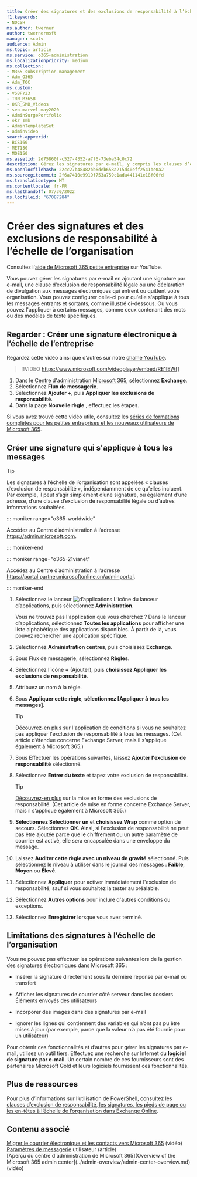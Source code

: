 ```yaml
---
title: Créer des signatures et des exclusions de responsabilité à l’échelle de l’organisation
f1.keywords:
- NOCSH
ms.author: twerner
author: twernermsft
manager: scotv
audience: Admin
ms.topic: article
ms.service: o365-administration
ms.localizationpriority: medium
ms.collection:
- M365-subscription-management
- Adm_O365
- Adm_TOC
ms.custom:
- VSBFY23
- TRN_M365B
- OKR_SMB_Videos
- seo-marvel-may2020
- AdminSurgePortfolio
- okr_smb
- AdminTemplateSet
- adminvideo
search.appverid:
- BCS160
- MET150
- MOE150
ms.assetid: 2d75860f-c527-4352-a7f6-73eba54c0c72
description: Gérez les signatures par e-mail, y compris les clauses d’exclusion de responsabilité légales ou les déclarations de divulgation pour tous les messages électroniques qui entrent ou quittent votre organisation.
ms.openlocfilehash: 22cc27b48482bb6deb658a215d40eff2541be0a2
ms.sourcegitcommit: 2f6a7410e9919f753a759c1ada441141e18f06fd
ms.translationtype: MT
ms.contentlocale: fr-FR
ms.lasthandoff: 07/30/2022
ms.locfileid: "67087284"
---
```

# <a name="create-organization-wide-signatures-and-disclaimers"></a>Créer des signatures et des exclusions de responsabilité à l’échelle de l’organisation

Consultez l'[aide de Microsoft 365 petite entreprise](https://go.microsoft.com/fwlink/?linkid=2197659) sur YouTube.

 Vous pouvez gérer les signatures par e-mail en ajoutant une signature par e-mail, une clause d’exclusion de responsabilité légale ou une déclaration de divulgation aux messages électroniques qui entrent ou quittent votre organisation. Vous pouvez configurer celle-ci pour qu'elle s'applique à tous les messages entrants et sortants, comme illustré ci-dessous. Ou vous pouvez l'appliquer à certains messages, comme ceux contenant des mots ou des modèles de texte spécifiques.

## <a name="watch-create-a-company-wide-email-signature"></a>Regarder : Créer une signature électronique à l’échelle de l’entreprise
  
Regardez cette vidéo ainsi que d’autres sur notre [chaîne YouTube](https://go.microsoft.com/fwlink/?linkid=2198031).

> [!VIDEO https://www.microsoft.com/videoplayer/embed/RE1IEWf] 

1. Dans le <a href="https://go.microsoft.com/fwlink/p/?linkid=2024339" target="_blank">Centre d'administration Microsoft 365</a>, sélectionnez **Exchange**.
1. Sélectionnez **Flux de messagerie**.
1. Sélectionnez **Ajouter +**, puis **Appliquer les exclusions de responsabilité**.
1. Dans la page **Nouvelle règle** , effectuez les étapes. 

Si vous avez trouvé cette vidéo utile, consultez les [séries de formations complètes pour les petites entreprises et les nouveaux utilisateurs de Microsoft 365](../../business-video/index.yml).

## <a name="create-a-signature-that-applies-to-all-messages"></a>Créer une signature qui s'applique à tous les messages

> [!TIP]
> Les signatures à l’échelle de l’organisation sont appelées « clauses d’exclusion de responsabilité », indépendamment de ce qu’elles incluent. Par exemple, il peut s’agir simplement d’une signature, ou également d’une adresse, d’une clause d’exclusion de responsabilité légale ou d’autres informations souhaitées.
    
::: moniker range="o365-worldwide"

Accédez au Centre d’administration à l’adresse <a href="https://go.microsoft.com/fwlink/p/?linkid=2024339" target="_blank">https://admin.microsoft.com</a>.

::: moniker-end

::: moniker range="o365-21vianet"

Accédez au Centre d’administration à l’adresse <a href="https://go.microsoft.com/fwlink/p/?linkid=850627" target="_blank">https://portal.partner.microsoftonline.cn/adminportal</a>.

::: moniker-end

1. Sélectionnez le lanceur ![d’applications L’icône](../../media/7502f4ec-3c9a-435d-a7b4-b9cda85189a7.png) du lanceur d’applications, puis sélectionnez **Administration**.
   
    Vous ne trouvez pas l'application que vous cherchez ? Dans le lanceur d’applications, sélectionnez **Toutes les applications** pour afficher une liste alphabétique des applications disponibles. À partir de là, vous pouvez rechercher une application spécifique. 
    
2. Sélectionnez **Administration centres**, puis choisissez **Exchange**.
    
3. Sous Flux de messagerie, sélectionnez **Règles**.
    
4. Sélectionnez l’icône **+** (Ajouter), puis **choisissez Appliquer les exclusions de responsabilité**.
    
5. Attribuez un nom à la règle.
    
6. Sous **Appliquer cette règle**, **sélectionnez [Appliquer à tous les messages]**.
    
    > [!TIP]
    > [Découvrez-en plus](/Exchange/policy-and-compliance/mail-flow-rules/signatures#Scoping) sur l'application de conditions si vous ne souhaitez pas appliquer l'exclusion de responsabilité à tous les messages. (Cet article d’étendue concerne Exchange Server, mais il s’applique également à Microsoft 365.) 
  
7. Sous Effectuer les opérations suivantes, laissez **Ajouter l'exclusion de responsabilité** sélectionné. 
    
8.  Sélectionnez **Entrer du texte** et tapez votre exclusion de responsabilité. 
    
    > [!TIP]
    > [Découvrez-en plus](/Exchange/policy-and-compliance/mail-flow-rules/signatures#FormatDisclaimer) sur la mise en forme des exclusions de responsabilité. (Cet article de mise en forme concerne Exchange Server, mais il s’applique également à Microsoft 365.) 

9. **Sélectionnez Sélectionner un** et **choisissez Wrap** comme option de secours. Sélectionnez **OK**. Ainsi, si l'exclusion de responsabilité ne peut pas être ajoutée parce que le chiffrement ou un autre paramètre de courrier est activé, elle sera encapsulée dans une enveloppe du message.
    
10. Laissez **Auditer cette règle avec un niveau de gravité** sélectionné. Puis sélectionnez le niveau à utiliser dans le journal des messages : **Faible**, **Moyen** ou **Élevé**. 
    
11. Sélectionnez **Appliquer** pour activer immédiatement l'exclusion de responsabilité, sauf si vous souhaitez la tester au préalable. 
    
12. Sélectionnez **Autres options** pour inclure d'autres conditions ou exceptions. 
    
13. Sélectionnez **Enregistrer** lorsque vous avez terminé. 
    
## <a name="limitations-of-organization-wide-signatures"></a>Limitations des signatures à l’échelle de l’organisation

Vous ne pouvez pas effectuer les opérations suivantes lors de la gestion des signatures électroniques dans Microsoft 365 :
  
- Insérer la signature directement sous la dernière réponse par e-mail ou transfert
    
- Afficher les signatures de courrier côté serveur dans les dossiers Éléments envoyés des utilisateurs
    
- Incorporer des images dans des signatures par e-mail
    
- Ignorer les lignes qui contiennent des variables qui n’ont pas pu être mises à jour (par exemple, parce que la valeur n’a pas été fournie pour un utilisateur)
    
Pour obtenir ces fonctionnalités et d’autres pour gérer les signatures par e-mail, utilisez un outil tiers. Effectuez une recherche sur Internet du **logiciel de signature par e-mail**. Un certain nombre de ces fournisseurs sont des partenaires Microsoft Gold et leurs logiciels fournissent ces fonctionnalités. 
  
## <a name="more-resources"></a>Plus de ressources

Pour plus d’informations sur l’utilisation de PowerShell, consultez les [clauses d’exclusion de responsabilité, les signatures, les pieds de page ou les en-têtes à l’échelle de l’organisation dans Exchange Online](/exchange/security-and-compliance/mail-flow-rules/disclaimers-signatures-footers-or-headers).

## <a name="related-content"></a>Contenu associé

[Migrer le courrier électronique et les contacts vers Microsoft 365](migrate-email-and-contacts-admin.md) (vidéo)\
[Paramètres de messagerie](../email/office-365-user-email-settings.md) utilisateur (article)\
[Aperçu du centre d'administration de Microsoft 365](Overview of the Microsoft 365 admin center](../admin-overview/admin-center-overview.md) (vidéo)

